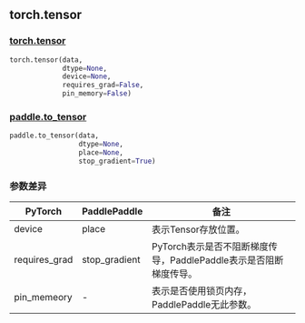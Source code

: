 ## torch.tensor
### [torch.tensor](https://pytorch.org/docs/stable/generated/torch.tensor.html?highlight=tensor#torch.tensor)

```python
torch.tensor(data,
             dtype=None,
             device=None,
             requires_grad=False,
             pin_memory=False)
```

### [paddle.to_tensor](https://www.paddlepaddle.org.cn/documentation/docs/zh/api/paddle/to_tensor_cn.html#to-tensor)

```python
paddle.to_tensor(data,
                 dtype=None,
                 place=None,
                 stop_gradient=True)
```
### 参数差异
| PyTorch       | PaddlePaddle | 备注                                                   |
| ------------- | ------------ | ------------------------------------------------------ |
| device        | place            | 表示Tensor存放位置。                   |
| requires_grad | stop_gradient    | PyTorch表示是否不阻断梯度传导，PaddlePaddle表示是否阻断梯度传导。 |
| pin_memeory   | -            | 表示是否使用锁页内存，PaddlePaddle无此参数。           |  
